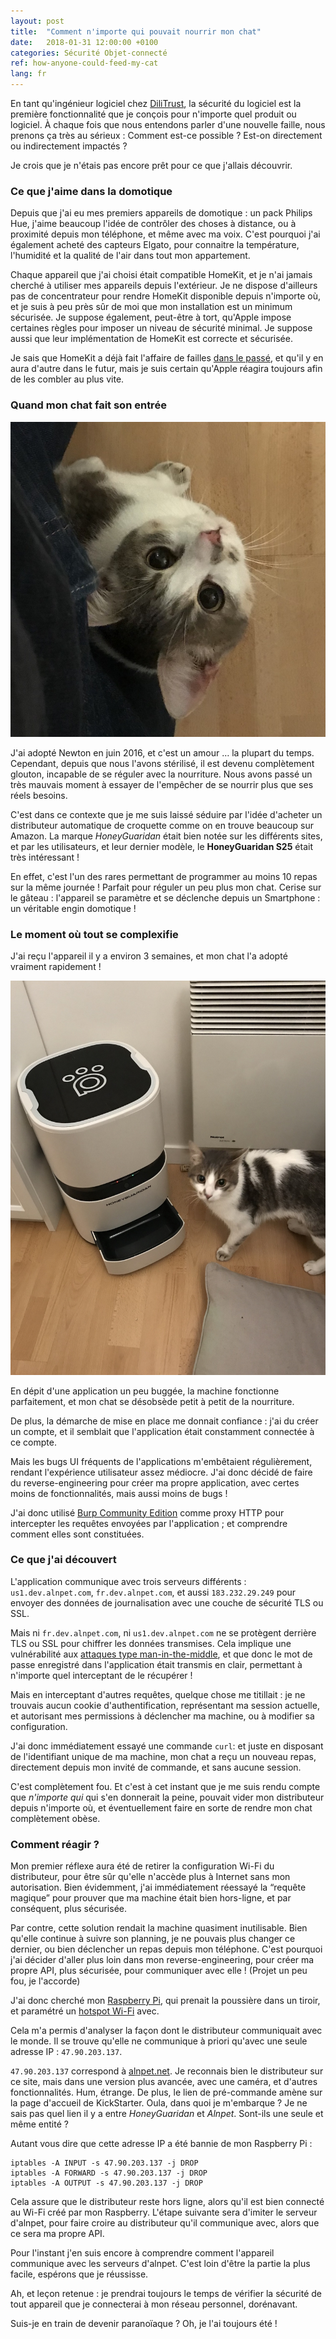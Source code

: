 ```yaml
---
layout: post
title:  "Comment n'importe qui pouvait nourrir mon chat"
date:   2018-01-31 12:00:00 +0100
categories: Sécurité Objet-connecté
ref: how-anyone-could-feed-my-cat
lang: fr
---
```


En tant qu'ingénieur logiciel chez [DiliTrust][dilitrust], la sécurité du logiciel est la première fonctionnalité que je conçois pour n'importe quel produit ou logiciel.
À chaque fois que nous entendons parler d'une nouvelle faille, nous prenons ça très au sérieux : Comment est-ce possible ? Est-on directement ou indirectement impactés ?

Je crois que je n'étais pas encore prêt pour ce que j'allais découvrir.

### Ce que j'aime dans la domotique

Depuis que j'ai eu mes premiers appareils de domotique : un pack Philips Hue, j'aime beaucoup l'idée de contrôler des choses à distance, ou à proximité depuis mon téléphone, et même avec ma voix. C'est pourquoi j'ai également acheté des capteurs Elgato, pour connaitre la température, l'humidité et la qualité de l'air dans tout mon appartement.

Chaque appareil que j'ai choisi était compatible HomeKit, et je n'ai jamais cherché à utiliser mes appareils depuis l'extérieur. Je ne dispose d'ailleurs pas de concentrateur pour rendre HomeKit disponible depuis n'importe où, et je suis à peu près sûr de moi que mon installation est un minimum sécurisée. Je suppose également, peut-être à tort, qu'Apple impose certaines règles pour imposer un niveau de sécurité minimal. Je suppose aussi que leur implémentation de HomeKit est correcte et sécurisée.

Je sais que HomeKit a déjà fait l'affaire de failles [dans le passé][homekit-flaw], et qu'il y en aura d'autre dans le futur, mais je suis certain qu'Apple réagira toujours afin de les combler au plus vite.

### Quand mon chat fait son entrée

![Mon chat, Newton][newton]

J'ai adopté Newton en juin 2016, et c'est un amour … la plupart du temps. Cependant, depuis que nous l'avons stérilisé, il est devenu complètement glouton, incapable de se réguler avec la nourriture. Nous avons passé un très mauvais moment à essayer de l'empêcher de se nourrir plus que ses réels besoins.

C'est dans ce contexte que je me suis laissé séduire par l'idée d'acheter un distributeur automatique de croquette comme on en trouve beaucoup sur Amazon.
La marque *HoneyGuaridan* était bien notée sur les différents sites, et par les utilisateurs, et leur dernier modèle, le **HoneyGuaridan S25** était très intéressant !

En effet, c'est l'un des rares permettant de programmer au moins 10 repas sur la même journée ! Parfait pour réguler un peu plus mon chat. Cerise sur le gâteau : l'appareil se paramètre et se déclenche depuis un Smartphone : un véritable engin domotique !

### Le moment où tout se complexifie

J'ai reçu l'appareil il y a environ 3 semaines, et mon chat l'a adopté vraiment rapidement !

![Mon chat, attendant des croquettes de sa machine][honey-guaridan]

En dépit d'une application un peu buggée, la machine fonctionne parfaitement, et mon chat se désobsède petit à petit de la nourriture.

De plus, la démarche de mise en place me donnait confiance : j'ai du créer un compte, et il semblait que l'application était constamment connectée à ce compte.

Mais les bugs UI fréquents de l'applications m'embêtaient régulièrement, rendant l'expérience utilisateur assez médiocre. J'ai donc décidé de faire du reverse-engineering pour créer ma propre application, avec certes moins de fonctionnalités, mais aussi moins de bugs !

J'ai donc utilisé [Burp Community Edition][burp-suite] comme proxy HTTP pour intercepter les requêtes envoyées par l'application ; et comprendre comment elles sont constituées.

### Ce que j'ai découvert

L'application communique avec trois serveurs différents : `us1.dev.alnpet.com`, `fr.dev.alnpet.com`, et aussi `183.232.29.249` pour envoyer des données de journalisation avec une couche de sécurité TLS ou SSL.

Mais ni `fr.dev.alnpet.com`, ni `us1.dev.alnpet.com` ne se protègent derrière TLS ou SSL pour chiffrer les données transmises. Cela implique une vulnérabilité aux [attaques type man-in-the-middle][man-in-the-middle], et que donc le mot de passe enregistré dans l'application était transmis en clair, permettant à n'importe quel interceptant de le récupérer !

Mais en interceptant d'autres requêtes, quelque chose me titillait : je ne trouvais aucun cookie d'authentification, représentant ma session actuelle, et autorisant mes permissions à déclencher ma machine, ou à modifier sa configuration.

J'ai donc immédiatement essayé une commande `curl`: et juste en disposant de l'identifiant unique de ma machine, mon chat a reçu un nouveau repas, directement depuis mon invité de commande, et sans aucune session.

C'est complètement fou. Et c'est à cet instant que je me suis rendu compte que *n'importe qui* qui s'en donnerait la peine, pouvait vider mon distributeur depuis n'importe où, et éventuellement faire en sorte de rendre mon chat complètement obèse.

### Comment réagir ?

Mon premier réflexe aura été de retirer la configuration Wi-Fi du distributeur, pour être sûr qu'elle n'accède plus à Internet sans mon autorisation. Bien évidemment, j'ai immédiatement réessayé la “requête magique” pour prouver que ma machine était bien hors-ligne, et par conséquent, plus sécurisée.

Par contre, cette solution rendait la machine quasiment inutilisable. Bien qu'elle continue à suivre son planning, je ne pouvais plus changer ce dernier, ou bien déclencher un repas depuis mon téléphone. C'est pourquoi j'ai décider d'aller plus loin dans mon reverse-engineering, pour créer ma propre API, plus sécurisée, pour communiquer avec elle ! (Projet un peu fou, je l'accorde)

J'ai donc cherché mon [Raspberry Pi][raspberry-pi], qui prenait la poussière dans un tiroir, et paramétré un [hotspot Wi-Fi][hotspot-pi] avec.

Cela m'a permis d'analyser la façon dont le distributeur communiquait avec le monde.
Il se trouve qu'elle ne communique à priori qu'avec une seule adresse IP : `47.90.203.137`.

`47.90.203.137` correspond à [alnpet.net][alnpet]. Je reconnais bien le distributeur sur ce site, mais dans une version plus avancée, avec une caméra, et d'autres fonctionnalités. Hum, étrange. De plus, le lien de pré-commande amène sur la page d'accueil de KickStarter. Oula, dans quoi je m'embarque ? Je ne sais pas quel lien il y a entre *HoneyGuaridan* et *Alnpet*. Sont-ils une seule et même entité ?

Autant vous dire que cette adresse IP a été bannie de mon Raspberry Pi :

```
iptables -A INPUT -s 47.90.203.137 -j DROP
iptables -A FORWARD -s 47.90.203.137 -j DROP
iptables -A OUTPUT -s 47.90.203.137 -j DROP
```

Cela assure que le distributeur reste hors ligne, alors qu'il est bien connecté au Wi-Fi créé par mon Raspberry.
L'étape suivante sera d'imiter le serveur d'alnpet, pour faire croire au distributeur qu'il communique avec, alors que ce sera ma propre API.

Pour l'instant j'en suis encore à comprendre comment l'appareil communique avec les serveurs d'alnpet. C'est loin d'être la partie la plus facile, espérons que je réussisse.

Ah, et leçon retenue : je prendrai toujours le temps de vérifier la sécurité de tout appareil que je connecterai à mon réseau personnel, dorénavant.

Suis-je en train de devenir paranoïaque ? Oh, je l'ai toujours été !

[dilitrust]: https://www.dilitrust.com/
[homekit-flaw]: https://9to5mac.com/2017/12/07/homekit-vulnerability/
[newton]: /assets/pictures/newton.jpg
[honey-guaridan]: /assets/pictures/honeyguaridan.jpg
[burp-suite]: https://portswigger.net/burp
[man-in-the-middle]: https://fr.wikipedia.org/wiki/Attaque_de_l%27homme_du_milieu
[raspberry-pi]: https://www.raspberrypi.org/
[hotspot-pi]: https://www.raspberrypi.org/documentation/configuration/wireless/access-point.md
[alnpet]: http://alnpet.com
